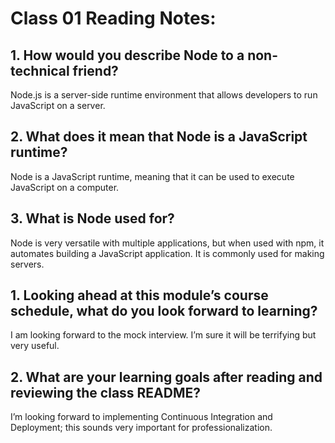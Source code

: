# Class 01 Reading Notes:

## 1. How would you describe Node to a non-technical friend? 
Node.js is a server-side runtime environment that allows developers to run JavaScript on a server.
## 2. What does it mean that Node is a JavaScript runtime? 
Node is a JavaScript runtime, meaning that it can be used to execute JavaScript on a computer.
## 3. What is Node used for? 
Node is very versatile with multiple applications, but when used with npm, it automates building a JavaScript application. It is commonly used for making servers.
## 1.  Looking ahead at this module’s course schedule, what do you look forward to learning? 
I am looking forward to the mock interview. I’m sure it will be terrifying but very useful.
## 2.  What are your learning goals after reading and reviewing the class README?
I’m looking forward to implementing Continuous Integration and Deployment; this sounds very important for professionalization.
